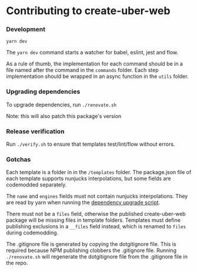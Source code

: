 # Contributing to create-uber-web

### Development

```
yarn dev
```

The `yarn dev` command starts a watcher for babel, eslint, jest and flow.

As a rule of thumb, the implementation for each command should be in a file named after the command in the `commands` folder. Each step implementation should be wrapped in an async function in the `utils` folder.

### Upgrading dependencies

To upgrade dependencies, run `./renovate.sh`

Note: this will also patch this package's version

### Release verification

Run `./verify.sh` to ensure that templates test/lint/flow without errors.

### Gotchas

Each template is a folder in in the `/templates` folder. The package.json file of each template supports nunjucks interpolations, but some fields are codemodded separately.

The `name` and `engines` fields must not contain nunjucks interpolations. They are read by yarn when running the [dependency upgrade script](#upgrading-dependencies).

There must not be a `files` field, otherwise the published create-uber-web package will be missing files in template folders. Templates must define publishing exclusions in a `__files` field instead, which is renamed to `files` during codemodding.

The .gitignore file is generated by copying the dotgitignore file. This is required because NPM publishing clobbers the .gitignore file. Running `./renovate.sh` will regenerate the dotgitignore file from the .gitignore file in the repo.
